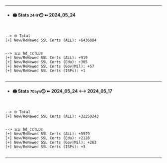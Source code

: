 

---
- #### 🖨️ **Stats** `24Hr`⏲️ ➼ 2024_05_24
```console


--> 🌐 Total
[+] New/ReNewed SSL Certs (ALL): +6436884


--> 🇧🇩 bd_ccTLDs
[+] New/ReNewed SSL Certs (ALL): +919
[+] New/ReNewed SSL Certs (Edu): +305
[+] New/ReNewed SSL Certs (Gov|Mil): +57
[+] New/ReNewed SSL Certs (ISPs): +1


```

---
- #### 🖨️ **Stats** `7Days`⏲️ ➼ 2024_05_24 <--> 2024_05_17
```console


--> 🌐 Total
[+] New/ReNewed SSL Certs (ALL): +32250243


--> 🇧🇩 bd_ccTLDs
[+] New/ReNewed SSL Certs (ALL): +5979
[+] New/ReNewed SSL Certs (Edu): +2128
[+] New/ReNewed SSL Certs (Gov|Mil): +263
[+] New/ReNewed SSL Certs (ISPs): +3


```

---

